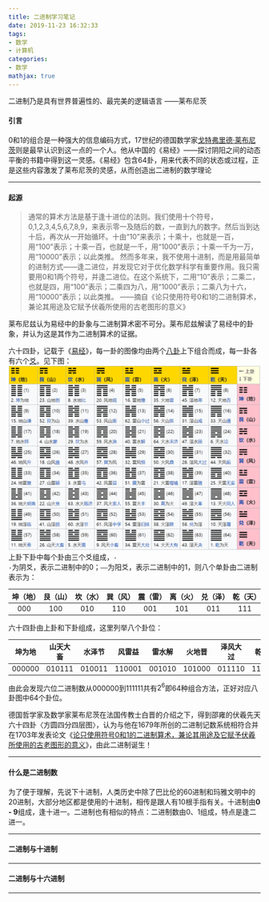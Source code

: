 ```yaml
---
title: 二进制学习笔记
date: 2019-11-23 16:32:33
tags:
- 数学
- 计算机
categories:
- 数学
mathjax: true
---
```


二进制乃是具有世界普遍性的、最完美的逻辑语言  ——莱布尼茨

<!-- more -->

#### 引言 ####

0和1的组合是一种强大的信息编码方式，17世纪的德国数学家[戈特弗里德·莱布尼茨](https://zh.wikipedia.org/wiki/%E6%88%88%E7%89%B9%E5%BC%97%E9%87%8C%E5%BE%B7%C2%B7%E8%8E%B1%E5%B8%83%E5%B0%BC%E8%8C%A8)则是最早认识到这一点的一个人。他从中国的《易经》——探讨阴阳之间的动态平衡的书籍中得到这一灵感。《易经》包含64卦，用来代表不同的状态或过程，正是这些内容激发了莱布尼茨的灵感，从而创造出二进制的数学理论

----

#### 起源 ####

> 通常的算术方法是基于逢十进位的法则。我们使用十个符号，0,1,2,3,4,5,6,7,8,9，来表示零一及随后的数，一直到九的数字。然后当到达十后，再次从一开始循环。十由“10”来表示；十乘十，也就是一百，用“100”表示；十乘一百，也就是一千，用“1000”表示；十乘一千为一万，用“10000”表示；以此类推。
然而多年来，我不使用十进制，而是用最简单的进制方式——逢二进位，并发现它对于优化数学科学有重要作用。我只需要用0和1两个符号，并逢二进位。在这个系统下，二用“10”表示；二乘二，也就是四，用“100”表示；二乘四为八，用“1000”表示；二乘八为十六，用“10000”表示；以此类推。
——摘自《论只使用符号0和1的二进制算术，兼论其用途及它赋予伏羲所使用的古老图形的意义》

莱布尼兹认为易经中的卦象与二进制算术密不可分。莱布尼兹解读了易经中的卦象，并认为这是其作为二进制算术的证据。

六十四卦，记载于《[易经](https://zh.wikipedia.org/wiki/%E6%98%93%E7%BB%8F)》，每一卦的图像均由两个[八卦](https://zh.wikipedia.org/wiki/%E5%85%AB%E5%8D%A6)上下组合而成，每一卦各有六个[爻](https://zh.wikipedia.org/wiki/%E7%88%BB)。见下图：
![](what-is-binary/20191123175857.png)上卦下卦中每个卦由三个爻组成，<code>- -</code>为阴爻，表示二进制中的0；<code>——</code>为阳爻，表示二进制中的1，则八个单卦由二进制表示为：

| 坤（地） | 艮（山） | 坎（水） | 巽（风） | 震（雷） | 离（火） | 兑（泽） | 乾（天） |
| :--: | :--: | :--: | :--: | :--: | :--: | :--: | :--: |
| 000 | 100 | 010 | 110 | 001 | 101 | 011 | 111 | 

六十四卦由上卦和下卦组成，这里列举八个卦位：

| 坤为地 | 山天大畜 | 水泽节 | 风雷益 | 雷水解 | 火地晋 | 泽风大过 |  乾为天 |
| :--: | :--: | :--: | :--: | :--: | :--: | :--: | :--: |
| 000000 | 010111 | 010011 | 110001 | 001010 | 101000 | 011110 | 111111 | 

由此会发现六位二进制数从000000到111111共有$2^6$即64种组合方法，正好对应八卦图中64个卦位。

德国哲学家及数学家莱布尼茨在法国传教士白晋的介绍之下，得到邵雍的伏羲先天六十四卦〈方圆四分四层图〉，认为与他在1679年所创的二进制记数系统相符合并在1703年发表论文《[论只使用符号0和1的二进制算术，兼论其用途及它赋予伏羲所使用的古老图形的意义](https://zh.wikisource.org/zh-hans/Translation:%E8%AE%BA%E5%8F%AA%E4%BD%BF%E7%94%A8%E7%AC%A6%E5%8F%B70%E5%92%8C1%E7%9A%84%E4%BA%8C%E8%BF%9B%E5%88%B6%E7%AE%97%E6%9C%AF)》，由此二进制诞生！

----

#### 什么是二进制数 ####

为了便于理解，先说下十进制，人类历史中除了巴比伦的60进制和玛雅文明中的20进制，大部分地区都是使用的十进制，相传是跟人有10根手指有关。十进制由**0 - 9**组成，逢十进一。二进制也有相似的特点：二进制数由0、1组成，特点是逢二进一。

----

#### 二进制与十进制 ####

----

#### 二进制与十六进制 ####

----

